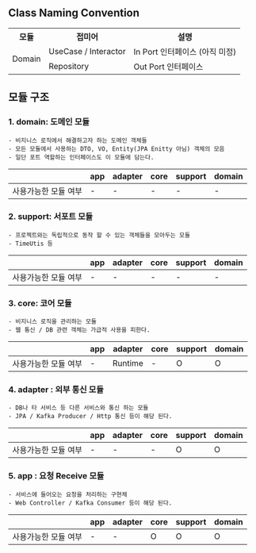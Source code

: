 ## Class Naming Convention
<table>
    <tr>
        <th>모듈</th>
        <th>접미어</th>
        <th>설명</th>
    </tr>
    <tr>
        <td rowspan="2">Domain</td>
        <td>UseCase / Interactor</td>
        <td>In Port 인터페이스 (아직 미정) </td>
    </tr>
    <tr>
        <td>Repository</td>
        <td>Out Port 인터페이스</td>
    </tr>
</table>

## 모듈 구조
### 1. domain: 도메인 모듈

```text
- 비지니스 로직에서 해결하고자 하는 도메인 객체들
- 모든 모듈에서 사용하는 DTO, VO, Entity(JPA Enitty 아님) 객체의 모음
- 일단 포트 역할하는 인터페이스도 이 모듈에 담는다.
```

|             | app | adapter | core | support | domain |
|-------------|-----|---------|------|---------|--------|
| 사용가능한 모듈 여부 | -   | -       | -    | -       | -      |

### 2. support: 서포트 모듈

```text
- 프로젝트와는 독립적으로 동작 할 수 있는 객체들을 모아두는 모듈
- TimeUtis 등
```

|             | app | adapter | core | support | domain |
|-------------|-----|---------|------|---------|--------|
| 사용가능한 모듈 여부 | -   | -       | -    | -       | -      |

### 3. core: 코어 모듈

```text
- 비지니스 로직을 관리하는 모듈
- 웹 통신 / DB 관련 객체는 가급적 사용을 피한다.
```

|             | app | adapter | core | support | domain |
|-------------|---|---------|------|---------|--------|
| 사용가능한 모듈 여부 | - | Runtime | -    | O       | O      |


### 4. adapter : 외부 통신 모듈

```text
- DB나 타 서비스 등 다른 서비스와 통신 하는 모듈
- JPA / Kafka Producer / Http 통신 등이 해당 된다.
```

|             | app | adapter | core | support | domain |
|-------------|---|---|------|---------|--------|
| 사용가능한 모듈 여부 | - | - | - | O       | O      |

### 5. app : 요청 Receive 모듈

```text
- 서비스에 들어오는 요청을 처리하는 구현체
- Web Controller / Kafka Consumer 등이 해당 된다.
```

|             | app | adapter | core | support | domain |
|-------------|---|---|------|---------|--------|
| 사용가능한 모듈 여부 | - | - | O    | O       | O      |
